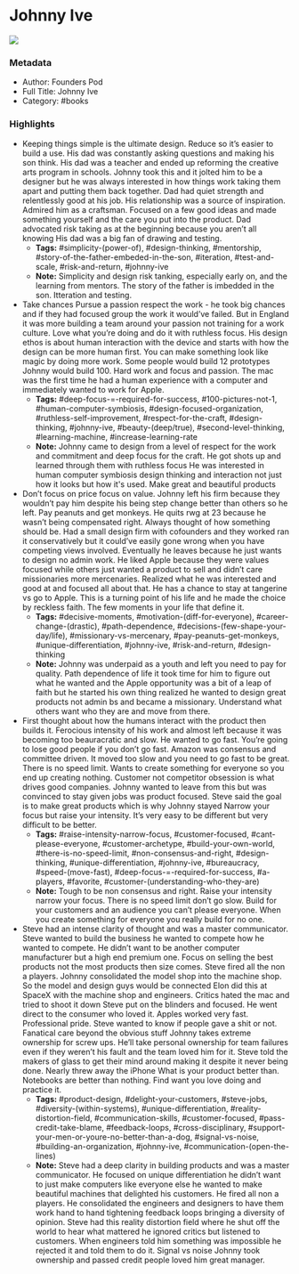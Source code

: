 # Johnny Ive

![](https://readwise-assets.s3.amazonaws.com/static/images/default-book-icon-9.63dbe834380e.png)

### Metadata

- Author: Founders Pod
- Full Title: Johnny Ive
- Category: #books

### Highlights

- Keeping things simple is the ultimate design. Reduce so it’s easier to build a use.
  His dad was constantly asking questions and making his son think. His dad was a teacher and ended up reforming the creative arts program in schools. Johnny took this and it jolted him to be a designer but he was always interested in how things work taking them apart and putting them back together. Dad had quiet strength and relentlessly good at his job. His relationship was a source of inspiration. Admired him as a craftsman.
  Focused on a few good ideas and made something yourself and the care you put into the product. Dad advocated risk taking as at the beginning because you aren’t all knowing
  His dad was a big fan of drawing and testing.
    - **Tags:** #simplicity-(power-of), #design-thinking, #mentorship, #story-of-the-father-embeded-in-the-son, #iteration, #test-and-scale, #risk-and-return, #johnny-ive
    - **Note:** Simplicity and design risk tanking, especially early on, and the learning from mentors. The story of the father is imbedded in the son. Itteration and testing.
- Take chances Pursue a passion respect the work - he took big chances and if they had focused group the work it would’ve failed. But in England it was more building a team around your passion not training for a work culture.
  Love what you’re doing and do it with ruthless focus.
  His design ethos is about human interaction with the device and starts with how the design can be more human first. You can make something look like magic by doing more work. Some people would build 12 prototypes Johnny would build 100. Hard work and focus and passion.
  The mac was the first time he had a human experience with a computer and immediately wanted to work for Apple.
    - **Tags:** #deep-focus-=-required-for-success, #100-pictures-not-1, #human-computer-symbiosis, #design-focused-organization, #ruthless-self-improvement, #respect-for-the-craft, #design-thinking, #johnny-ive, #beauty-(deep/true), #second-level-thinking, #learning-machine, #increase-learning-rate
    - **Note:** Johnny came to design from a level of respect for the work and commitment and deep focus for the craft. He got shots up and learned through them with ruthless focus
      He was interested in human computer symbiosis design thinking and interaction not just how it looks but how it's used. Make great and beautiful products
- Don’t focus on price focus on value. Johnny left his firm because they wouldn’t pay him despite his being step change better than others so he left. Pay peanuts and get monkeys. He quits rwg at 23 because he wasn’t being compensated right.
  Always thought of how something should be.
  Had a small design firm with cofounders and they worked ran it conservatively but it could’ve easily gone wrong when you have competing views involved. Eventually he leaves because he just wants to design no admin work.
  He liked Apple because they were values focused while others just wanted a product to sell and didn’t care missionaries more mercenaries. Realized what he was interested and good at and focused all about that. He has a chance to stay at tangerine vs go to Apple. This is a turning point of his life and he made the choice by reckless faith. The few moments in your life that define it.
    - **Tags:** #decisive-moments, #motivation-(diff-for-everyone), #career-change-(drastic), #path-dependence, #decisions-(few-shape-your-day/life), #missionary-vs-mercenary, #pay-peanuts-get-monkeys, #unique-differentiation, #johnny-ive, #risk-and-return, #design-thinking
    - **Note:** Johnny was underpaid as a youth and left you need to pay for quality. Path dependence of life it took time for him to figure out what he wanted and the Apple opportunity was a bit of a leap of faith but he started his own thing realized he wanted to design great products not admin bs and became a missionary. Understand what others want who they are and move from there.
- First thought about how the humans interact with the product then builds it. Ferocious intensity of his work and almost left because it was becoming too beauracratic and slow. He wanted to go fast. You’re going to lose good people if you don’t go fast. Amazon was consensus and committee driven. It moved too slow and you need to go fast to be great. There is no speed limit. Wants to create something for everyone so you end up creating nothing. Customer not competitor obsession is what drives good companies. Johnny wanted to leave from this but was convinced to stay given jobs was product focused. Steve said the goal is to make great products which is why Johnny stayed
  Narrow your focus but raise your intensity.
  It’s very easy to be different but very difficult to be better.
    - **Tags:** #raise-intensity-narrow-focus, #customer-focused, #cant-please-everyone, #customer-archetype, #build-your-own-world, #there-is-no-speed-limit, #non-consensus-and-right, #design-thinking, #unique-differentiation, #johnny-ive, #bureaucracy, #speed-(move-fast), #deep-focus-=-required-for-success, #a-players, #favorite, #customer-(understanding-who-they-are)
    - **Note:** Tough to be non consensus and right.
      Raise your intensity narrow your focus.
      There is no speed limit don’t go slow.
      Build for your customers and an audience you can’t please everyone. When you create something for everyone you really build for no one.
- Steve had an intense clarity of thought and was a master communicator.
  Steve wanted to build the business he wanted to compete how he wanted to compete. He didn’t want to be another computer manufacturer but a high end premium one. Focus on selling the best products not the most products then size comes.
  Steve fired all the non a players.
  Johnny consolidated the model shop into the machine shop. So the model and design guys would be connected Elon did this at SpaceX with the machine shop and engineers.
  Critics hated the mac and tried to shoot it down Steve put on the blinders and focused. He went direct to the consumer who loved it.
  Apples worked very fast. Professional pride. Steve wanted to know if people gave a shit or not. Fanatical care beyond the obvious stuff
  Johnny takes extreme ownership for screw ups. He’ll take personal ownership for team failures even if they weren’t his fault and the team loved him for it.
  Steve told the makers of glass to get their mind around making it despite it never being done.
  Nearly threw away the iPhone
  What is your product better than. Notebooks are better than nothing.
  Find want you love doing and practice it.
    - **Tags:** #product-design, #delight-your-customers, #steve-jobs, #diversity-(within-systems), #unique-differentiation, #reality-distortion-field, #communication-skills, #customer-focused, #pass-credit-take-blame, #feedback-loops, #cross-disciplinary, #support-your-men-or-youre-no-better-than-a-dog, #signal-vs-noise, #building-an-organization, #johnny-ive, #communication-(open-the-lines)
    - **Note:** Steve had a deep clarity in building products and was a master communicator. He focused on unique differentiation he didn’t want to just make computers like everyone else he wanted to make beautiful machines that delighted his customers. He fired all non a players.
      He consolidated the engineers and designers to have them work hand to hand tightening feedback loops bringing a diversity of opinion.
      Steve had this reality distortion field where he shut off the world to hear what mattered he ignored critics but listened to customers. When engineers told him something was impossible he rejected it and told them to do it. Signal vs noise
      Johnny took ownership and passed credit people loved him great manager.
